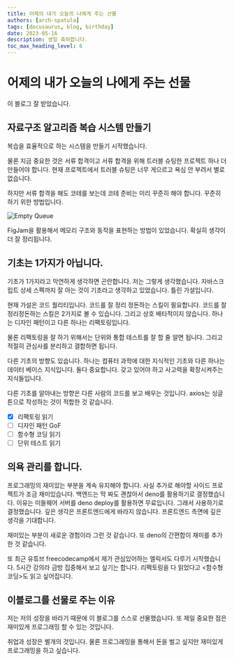 ```yaml
---
title: 어제의 내가 오늘의 나에게 주는 선물
authors: [arch-spatula]
tags: [docusaurus, blog, birthday]
date: 2023-05-16
description: 생일 축하합니다.
toc_max_heading_level: 6
---
```


# 어제의 내가 오늘의 나에게 주는 선물

이 블로그 잘 받았습니다.

<!--truncate-->

## 자료구조 알고리즘 복습 시스템 만들기

복습을 효율적으로 하는 시스템을 만들기 시작했습니다.

물론 지금 중요한 것은 서류 합격이고 서류 합격을 위해 트러블 슈팅한 프로젝트 하나 더 만들어야 합니다. 현재 프로젝트에서 트러블 슈팅은 너무 게으르고 욕심 안 부려서 별로 없습니다.

하지만 서류 합격을 해도 코테를 보는데 코테 준비는 미리 꾸준히 해야 합니다. 꾸준히 하기 위한 방법입니다.

![Empty Queue](https://user-images.githubusercontent.com/84452145/238655669-69fedd20-3b87-4ac0-82bf-09d67fb6e20a.png)

FigJam을 활용해서 메모리 구조와 동작을 표현하는 방법이 있었습니다. 확실히 생각이 더 잘 정리됩니다.

## 기초는 1가지가 아닙니다.

기초가 1가지라고 막연하게 생각하면 곤란합니다. 저는 그렇게 생각했습니다. 자바스크립트 상세 스펙까지 잘 아는 것이 기초라고 생각하고 있었습니다. 틀린 가설입니다.

현재 가설은 코드 퀄리티입니다. 코드를 잘 정리 정돈하는 스킬이 필요합니다. 코드를 잘 정리정돈하는 스킬은 2가지로 볼 수 있습니다. 그리고 상호 배타적이지 않습니다. 하나는 디자인 패턴이고 다른 하나는 리팩토링입니다.

물론 리팩토링을 잘 하기 위해서는 단위와 통합 테스트를 잘 할 줄 알면 됩니다. 그리고 적절히 관심사를 분리하고 결합하면 됩니다.

다른 기초의 방향도 있습니다. 하나는 컴퓨터 과학에 대한 지식적인 기초와 다른 하나는 데이터 베이스 지식입니다. 둘다 중요합니다. 갖고 있어야 하고 사고력을 확장시켜주는 지식들입니다.

다른 기초를 알아내는 방향은 다른 사람의 코드를 보고 배우는 것입니다. axios는 싱글튼으로 작성하는 것이 적합한 것 같습니다.

- [x] 리팩토링 읽기
- [ ] 디자인 패턴 GoF
- [ ] 함수형 코딩 읽기
- [ ] 단위 테스트 읽기

## 의욕 관리를 합니다.

프로그래밍의 재미있는 부분을 계속 유지해야 합니다. 사실 추가로 해야할 사이드 프로젝트가 조금 재미있습니다. 백엔드는 막 짜도 괜찮아서 deno를 활용하기로 결정했습니다. 이유는 미들웨어 서버를 deno deploy를 활용하면 무료입니다. 그래서 사용하기로 결정했습니다. 깊은 생각은 프론트엔드에게 바라지 않습니다. 프론트엔드 측면에 깊은 생각을 기대합니다.

재미있는 부분이 새로운 경험이라 그런 것 같습니다. 또 deno의 간편합이 재미를 추가한 것 같습니다.

또 최근 유튜브 freecodecamp에서 제가 관심있어하는 엘릭서도 다루기 시작했습니다. 5시간 강의라 금방 집중해서 보고 싶기는 합니다. 리팩토링을 다 읽었다고 <함수형 코딩>도 읽고 싶어집니다.

## 이블로그를 선물로 주는 이유

저는 저의 성장을 바라기 때문에 이 블로그를 스스로 선물했습니다. 또 제일 중요한 점은 재미있게 프로그래밍 할 수 있는 것입니다.

취업과 성장은 별개의 것입니다. 물론 프로그래밍을 통해서 돈을 벌고 싶지만 재미있게 프로그래밍을 하고 싶습니다.

